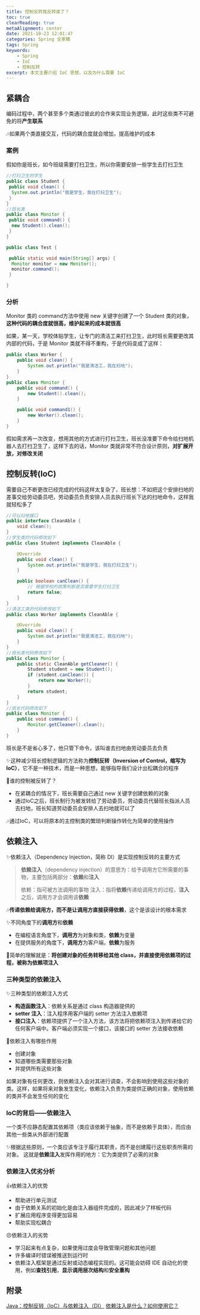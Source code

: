 ```yaml
---
title: 控制反转我反转谁了？
toc: true
clearReading: true
metaAlignment: center
date: 2021-10-23 12:01:47
categories: Spring 全家桶
tags: Spring
keywords:
    - Spring
    - IoC
    - 控制反转
excerpt: 本文主要介绍 IoC 思想，以及为什么需要 IoC
---
```

<!-- toc -->

## 紧耦合

编码过程中，两个甚至多个类通过彼此的合作来实现业务逻辑，此时这些类不可避免的将**产生联系**

:notes:如果两个类直接交互，代码的耦合度就会增加，提高维护的成本

### 案例

假如你是班长，如今班级需要打扫卫生，所以你需要安排一些学生去打扫卫生

```java
//打扫卫生的学生
public class Student {
 public void clean() {
  System.out.println("我是学生，我在打扫卫生");
 }
}
//班长类
public class Monitor {
 public void command() {
  new Student().clean();
 }
}
```

```java
public class Test {

 public static void main(String[] args) {
  Monitor monitor = new Monitor();
  monitor.command();
 }

}
```

### 分析

Monitor 类的 command方法中使用 new 关键字创建了一个 Student 类的对象，**这种代码的耦合度就很高，维护起来的成本就很高**

如果，某一天，学校体贴学生，让专门的清洁工来打扫卫生，此时班长需要更改其内部的代码，于是 Monitor 类就不得不重构，于是代码变成了这样：

```java
public class Worker {
    public void clean() {
        System.out.println("我是清洁工，我在扫地");
    }
}
public class Monitor {
    public void command() {
        new Student().clean();
    }

    public void command1() {
        new Worker().clean();
    }
}
```

假如需求再一次改变，想用其他的方式进行打扫卫生，班长没准要下命令给扫地机器人去打扫卫生了，这样下去的话，Monitor 类就非常不符合设计原则，**对扩展开放，对修改关闭**

## 控制反转(IoC)

需要自己不断更改已经完成的代码这样太复杂了，班长想：不如把这个安排扫地的差事交给劳动委员吧，劳动委员负责安排人员去执行班长下达的扫地命令，这样我就轻松多了

```java
//可以扫地接口
public interface CleanAble {
    void clean();
}
//学生类的代码修改如下
public class Student implements CleanAble {

    @Override
    public void clean() {
        System.out.println("我是学生，我在打扫卫生");        
    }

    public boolean canClean() {
        // 根据学校的政策判断是否需要学生打扫卫生
        return false;
    }
}
//清洁工类的代码修改如下
public class Worker implements CleanAble {

    @Override
    public void clean() {
        System.out.println("我是清洁工，我在扫地");        
    }
}
//班长类代码修改如下
public class Monitor {
    public static CleanAble getCleaner() {
        Student student = new Student();
        if (student.canClean()) {
            return new Worker();
        }
        return student;
    }
}
//班长代码修改如下
public class Monitor {
    public void command() {
        Monitor.getCleaner().clean();
    }
}

```

班长是不是省心多了，他只管下命令，该叫谁去扫地由劳动委员去负责

:sparkles:这种减少班长控制逻辑的方法称为**控制反转（Inversion of Control，缩写为 IoC）**，它不是一种技术，而是一种思想，能够指导我们设计出松耦合的程序

:thinking:谁的控制被反转了？

- 在紧耦合的情况下，班长需要自己通过 new 关键字创建依赖的对象
- 通过IoC之后，班长制行为被发转给了劳动委员，劳动委员代替班长指派人员去扫地，班长知道劳动委员会安排人去扫地就可以了

:notes:通过IoC，可以将原本的主控制类的繁琐判断操作转化为简单的使用操作

## 依赖注入

:sparkles:依赖注入（Dependency Injection，简称 DI）是实现控制反转的主要方式

> **依赖注入**（dependency injection）的意思为：给予调用方它所需要的事物，主要包括两部分：**依赖**和**注入**
>
> 依赖：指可被方法调用的事物
> 注入：指将**依赖**传递给调用方的过程，**注入**之后，调用方才会调用该**依赖**

:notes:**传递依赖给调用方，而不是让调用方直接获得依赖**，这个是该设计的根本需求

:sparkles:不同角度下的**调用方**和**依赖**

- 在编程语言角度下，**调用方**为对象和类，**依赖**为变量
- 在提供服务的角度下，**调用方**为客户端，**依赖**为服务

:notebook:简单的理解就是：**将创建对象的任务转移给其他 class，并直接使用依赖项的过程，被称为依赖项注入**

### 三种类型的依赖注入

:sparkles:三种类型的依赖注入方式

- **构造函数注入**：依赖关系是通过 class 构造器提供的
- **setter 注入**：注入程序用客户端的 setter 方法注入依赖项
- **接口注入**：依赖项提供了一个注入方法，该方法将把依赖项注入到传递给它的任何客户端中。客户端必须实现一个接口，该接口的 setter 方法接收依赖

:thinking:依赖注入有哪些作用

- 创建对象
- 知道哪些类需要那些对象
- 并提供所有这些对象

如果对象有任何更改，则依赖注入会对其进行调查，不会影响到使用这些对象的类。这样，如果将来对象发生变化，依赖注入负责为类提供正确的对象，使用依赖的类并不会发生任何的变化

### IoC的背后——依赖注入

一个类不应静态配置其依赖项（类应该依赖于抽象，而不是依赖于具体），而应由其他一些类从外部进行配置

:sparkles:根据这些原则，一个类应该专注于履行其职责，而不是创建履行这些职责所需的对象。 这就是**依赖注入**发挥作用的地方：它为类提供了必需的对象

### 依赖注入优劣分析

:+1:依赖注入的优势

- 帮助进行单元测试
- 由于依赖关系的初始化是由注入器组件完成的，因此减少了样板代码
- 扩展应用程序变得更加容易
- 帮助实现松耦合

:persevere:依赖注入的劣势

- 学习起来有点复杂，如果使用过度会导致管理问题和其他问题
- 许多编译时错误被推送到运行时
- 依赖注入框架是通过反射或动态编程实现的。这可能会妨碍 IDE 自动化的使用，例如**查找引用**，**显示调用层次结构**和**安全重构**

## 附录

[Java：控制反转（IoC）与依赖注入（DI）](https://juejin.cn/post/6844903907861364750)
[依赖注入是什么？如何使用它？](https://chinese.freecodecamp.org/news/a-quick-intro-to-dependency-injection-what-it-is-and-when-to-use-it/)
